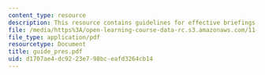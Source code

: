 ```yaml
---
content_type: resource
description: This resource contains guidelines for effective briefings.
file: /media/https%3A/open-learning-course-data-rc.s3.amazonaws.com/11-225-argumentation-and-communication-fall-2006/d1707ae4dc9223e798bceafd3264cb14_guide_pres.pdf
file_type: application/pdf
resourcetype: Document
title: guide_pres.pdf
uid: d1707ae4-dc92-23e7-98bc-eafd3264cb14
---
```

